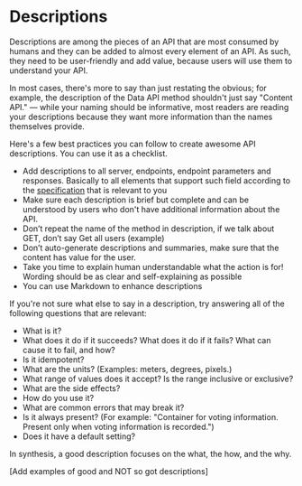 # Descriptions


Descriptions are among the pieces of an API that are most consumed by humans
and they can be added to almost every element of an API.
As such, they need to be user-friendly and add value, because users will use them to understand your API.

In most cases, there's more to say than just restating the obvious; for example, the description of the Data API method shouldn't just say "Content API." — while your naming should be informative, most readers are reading your descriptions because they want more information than the names themselves provide.

Here's a few best practices you can follow to create awesome API descriptions.
You can use it as a checklist.

- Add descriptions to all server, endpoints, endpoint parameters and responses.
Basically to all elements that support such field according to the [specification](https://swagger.io/specification/) that is relevant to you
- Make sure each description is brief but complete and can be understood by users who don't have additional information about the API.
- Don’t repeat the name of the method in description, if we talk about GET, don’t say Get all users (example)
- Don’t auto-generate descriptions and summaries, make sure that the content has value for the user.
- Take you time to explain human understandable what the action is for!
Wording should be as clear and self-explaining as possible
- You can use Markdown to enhance descriptions

If you're not sure what else to say in a description, try answering all of the following questions that are relevant:

- What is it?
- What does it do if it succeeds? What does it do if it fails? What can cause it to fail, and how?
- Is it idempotent?
- What are the units? (Examples: meters, degrees, pixels.)
- What range of values does it accept? Is the range inclusive or exclusive?
- What are the side effects?
- How do you use it?
- What are common errors that may break it?
- Is it always present? (For example: "Container for voting information. Present only when voting information is recorded.")
- Does it have a default setting?

In synthesis, a good description focuses on the what, the how, and the why.

[Add examples of good and NOT so got descriptions]
